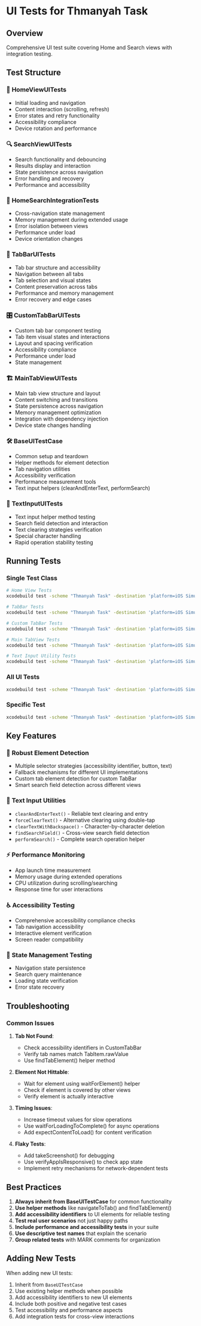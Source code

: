 # UI Tests for Thmanyah Task

## Overview
Comprehensive UI test suite covering Home and Search views with integration testing.

## Test Structure

### 📱 **HomeViewUITests**
- Initial loading and navigation
- Content interaction (scrolling, refresh)
- Error states and retry functionality  
- Accessibility compliance
- Device rotation and performance

### 🔍 **SearchViewUITests**
- Search functionality and debouncing
- Results display and interaction
- State persistence across navigation
- Error handling and recovery
- Performance and accessibility

### 🔄 **HomeSearchIntegrationTests**
- Cross-navigation state management
- Memory management during extended usage
- Error isolation between views
- Performance under load
- Device orientation changes

### 📱 **TabBarUITests**
- Tab bar structure and accessibility
- Navigation between all tabs
- Tab selection and visual states
- Content preservation across tabs
- Performance and memory management
- Error recovery and edge cases

### 🎛 **CustomTabBarUITests**
- Custom tab bar component testing
- Tab item visual states and interactions
- Layout and spacing verification
- Accessibility compliance
- Performance under load
- State management

### 🏗 **MainTabViewUITests**
- Main tab view structure and layout
- Content switching and transitions
- State persistence across navigation
- Memory management optimization
- Integration with dependency injection
- Device state changes handling

### 🛠 **BaseUITestCase**
- Common setup and teardown
- Helper methods for element detection
- Tab navigation utilities
- Accessibility verification
- Performance measurement tools
- Text input helpers (clearAndEnterText, performSearch)

### 📝 **TextInputUITests**
- Text input helper method testing
- Search field detection and interaction
- Text clearing strategies verification
- Special character handling
- Rapid operation stability testing

## Running Tests

### Single Test Class
```bash
# Home View Tests
xcodebuild test -scheme "Thmanyah Task" -destination 'platform=iOS Simulator,name=iPhone 15' -only-testing:Thmanyah_TaskUITests/HomeViewUITests

# TabBar Tests
xcodebuild test -scheme "Thmanyah Task" -destination 'platform=iOS Simulator,name=iPhone 15' -only-testing:Thmanyah_TaskUITests/TabBarUITests

# Custom TabBar Tests
xcodebuild test -scheme "Thmanyah Task" -destination 'platform=iOS Simulator,name=iPhone 15' -only-testing:Thmanyah_TaskUITests/CustomTabBarUITests

# Main TabView Tests
xcodebuild test -scheme "Thmanyah Task" -destination 'platform=iOS Simulator,name=iPhone 15' -only-testing:Thmanyah_TaskUITests/MainTabViewUITests

# Text Input Utility Tests
xcodebuild test -scheme "Thmanyah Task" -destination 'platform=iOS Simulator,name=iPhone 15' -only-testing:Thmanyah_TaskUITests/TextInputUITests
```

### All UI Tests
```bash
xcodebuild test -scheme "Thmanyah Task" -destination 'platform=iOS Simulator,name=iPhone 15' -only-testing:Thmanyah_TaskUITests
```

### Specific Test
```bash
xcodebuild test -scheme "Thmanyah Task" -destination 'platform=iOS Simulator,name=iPhone 15' -only-testing:Thmanyah_TaskUITests/HomeViewUITests/test_homeView_shouldLoadSuccessfully
```

## Key Features

### 🎯 **Robust Element Detection**
- Multiple selector strategies (accessibility identifier, button, text)
- Fallback mechanisms for different UI implementations
- Custom tab element detection for custom TabBar
- Smart search field detection across different views

### 📝 **Text Input Utilities**
- `clearAndEnterText()` - Reliable text clearing and entry
- `forceClearText()` - Alternative clearing using double-tap
- `clearTextWithBackspace()` - Character-by-character deletion
- `findSearchField()` - Cross-view search field detection
- `performSearch()` - Complete search operation helper

### ⚡ **Performance Monitoring**
- App launch time measurement
- Memory usage during extended operations
- CPU utilization during scrolling/searching
- Response time for user interactions

### ♿ **Accessibility Testing**
- Comprehensive accessibility compliance checks
- Tab navigation accessibility
- Interactive element verification
- Screen reader compatibility

### 🔄 **State Management Testing**
- Navigation state persistence
- Search query maintenance
- Loading state verification
- Error state recovery

## Troubleshooting

### Common Issues

1. **Tab Not Found**: 
   - Check accessibility identifiers in CustomTabBar
   - Verify tab names match TabItem.rawValue
   - Use findTabElement() helper method

2. **Element Not Hittable**:
   - Wait for element using waitForElement() helper
   - Check if element is covered by other views
   - Verify element is actually interactive

3. **Timing Issues**:
   - Increase timeout values for slow operations
   - Use waitForLoadingToComplete() for async operations
   - Add expectContentToLoad() for content verification

4. **Flaky Tests**:
   - Add takeScreenshot() for debugging
   - Use verifyAppIsResponsive() to check app state
   - Implement retry mechanisms for network-dependent tests

## Best Practices

1. **Always inherit from BaseUITestCase** for common functionality
2. **Use helper methods** like navigateToTab() and findTabElement()
3. **Add accessibility identifiers** to UI elements for reliable testing
4. **Test real user scenarios** not just happy paths
5. **Include performance and accessibility tests** in your suite
6. **Use descriptive test names** that explain the scenario
7. **Group related tests** with MARK comments for organization

## Adding New Tests

When adding new UI tests:

1. Inherit from `BaseUITestCase`
2. Use existing helper methods when possible
3. Add accessibility identifiers to new UI elements
4. Include both positive and negative test cases
5. Test accessibility and performance aspects
6. Add integration tests for cross-view interactions